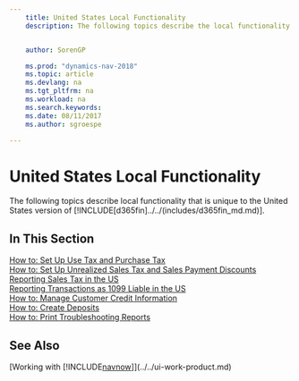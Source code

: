 ```yaml
---
    title: United States Local Functionality
    description: The following topics describe the local functionality in the United States version of [!INCLUDE[navnow](../../includes/navnow_md.md)].


    author: SorenGP

    ms.prod: "dynamics-nav-2018"
    ms.topic: article
    ms.devlang: na
    ms.tgt_pltfrm: na
    ms.workload: na
    ms.search.keywords:
    ms.date: 08/11/2017
    ms.author: sgroespe

---
```

# United States Local Functionality
The following topics describe local functionality that is unique to the United States version of [!INCLUDE[d365fin]../../(includes/d365fin_md.md)].

## In This Section  
  [How to: Set Up Use Tax and Purchase Tax](how-to-set-up-use-tax-and-purchase-tax.md)  
  [How to: Set Up Unrealized Sales Tax and Sales Payment Discounts](how-to-set-up-unrealized-sales-tax-and-sales-payment-discounts.md)  
  [Reporting Sales Tax in the US](us-sales-tax.md)  
  [Reporting Transactions as 1099 Liable in the US](tax-1099.md)  
  [How to: Manage Customer Credit Information](how-to-manage-customer-credit-information.md)  
  [How to: Create Deposits](how-to-create-deposits.md)  
  [How to: Print Troubleshooting Reports](how-to-print-troubleshooting-reports.md)

## See Also
[Working with [!INCLUDE[navnow](../../includes/navnow_md.md)]](../../ui-work-product.md)    
